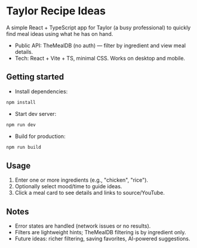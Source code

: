 # Taylor Recipe Ideas

A simple React + TypeScript app for Taylor (a busy professional) to quickly find meal ideas using what he has on hand.

- Public API: TheMealDB (no auth) — filter by ingredient and view meal details.
- Tech: React + Vite + TS, minimal CSS. Works on desktop and mobile.

## Getting started

- Install dependencies:

```bash
npm install
```

- Start dev server:

```bash
npm run dev
```

- Build for production:

```bash
npm run build
```

## Usage

1. Enter one or more ingredients (e.g., "chicken", "rice").
2. Optionally select mood/time to guide ideas.
3. Click a meal card to see details and links to source/YouTube.

## Notes

- Error states are handled (network issues or no results).
- Filters are lightweight hints; TheMealDB filtering is by ingredient only.
- Future ideas: richer filtering, saving favorites, AI-powered suggestions.
